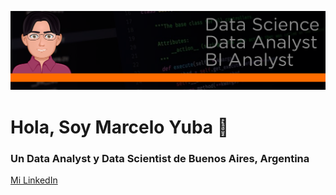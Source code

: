 <div align="center">

![Taxis](scr/banner.png)
</div>

# Hola, Soy Marcelo Yuba 👋
### Un Data Analyst  y Data Scientist de Buenos Aires, Argentina
[Mi LinkedIn](https://www.linkedin.com/in/marcelo-yuba-b9a39827b/{:target="_blank"})


